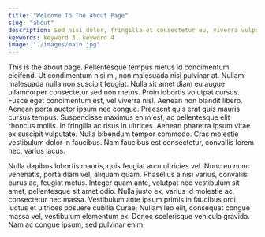 ```yaml
---
title: "Welcome To The About Page"
slug: "about"
description: Sed nisi dolor, fringilla et consectetur eu, viverra vulputate felis. Ut est ex, ornare vitae dictum quis, egestas et est. Nam rhoncus purus eu justo feugiat, a venenatis enim ultricies. Mauris tristique elementum leo a viverra. Ut placerat, ex nec vestibulum iaculis, nibh ante sollicitudin elit, non aliquet nunc neque ac sapien. Aenean iaculis vulputate facilisis. Suspendisse elit purus, iaculis.
keywords: keyword 3, keyword 4
image: "./images/main.jpg"
---
```


This is the about page. Pellentesque tempus metus id condimentum eleifend. Ut
condimentum nisi mi, non malesuada nisi pulvinar at. Nullam malesuada nulla non
suscipit feugiat. Nulla sit amet diam eu augue ullamcorper consectetur sed non
metus. Proin lobortis volutpat cursus. Fusce eget condimentum est, vel viverra
nisl. Aenean non blandit libero. Aenean porta auctor ipsum nec congue. Praesent
quis erat quis mauris cursus tempus. Suspendisse maximus enim est, ac
pellentesque elit rhoncus mollis. In fringilla ac risus in ultrices. Aenean
pharetra ipsum vitae ex suscipit vulputate. Nulla bibendum tempor commodo. Cras
molestie vestibulum dolor in faucibus. Nam faucibus est consectetur, convallis
lorem nec, varius lacus.

Nulla dapibus lobortis mauris, quis feugiat arcu ultricies vel. Nunc eu nunc
venenatis, porta diam vel, aliquam quam. Phasellus a nisi varius, convallis
purus ac, feugiat metus. Integer quam ante, volutpat nec vestibulum sit amet,
pellentesque sit amet odio. Nulla justo ex, varius id molestie ac, consectetur
nec massa. Vestibulum ante ipsum primis in faucibus orci luctus et ultrices
posuere cubilia Curae; Nullam leo elit, consequat congue massa vel, vestibulum
elementum ex. Donec scelerisque vehicula gravida. Nam ac congue ipsum, sed
pulvinar enim.
